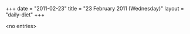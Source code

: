 +++
date = "2011-02-23"
title = "23 February 2011 (Wednesday)"
layout = "daily-diet"
+++

\<no entries\>